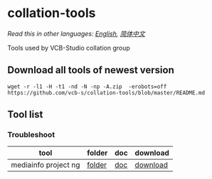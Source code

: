 # collation-tools

*Read this in other languages: [English](README.md), [简体中文](README.zh-cn.md)*

Tools used by VCB-Studio collation group

## Download all tools of newest version

`wget -r -l1 -H -t1 -nd -N -np -A.zip  -erobots=off  https://github.com/vcb-s/collation-tools/blob/master/README.md`

## Tool list 

### Troubleshoot
| tool | folder | doc | download |
|------|--------|-----|----------|
|mediainfo project ng|[folder](https://github.com/vcb-s/collation-tools/tree/master/mediainfo_project_ng)|[doc](https://github.com/vcb-s/collation-tools/blob/master/mediainfo_project_ng/README.md)|[download](https://rawcdn.githack.com/vcb-s/collation-tools/1caa8c3ffb6a8e1aa97f4fabf78846dbe9eb2604/mediainfo_project_ng/mediainfo_project_ng_0.1.5.2.zip)|